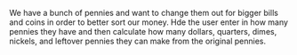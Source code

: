We have a bunch of pennies and want to change them out for bigger bills and coins in order to better sort our money. 
Hde the user enter in how many pennies they have and then calculate how many dollars, quarters, dimes, nickels, and leftover pennies they can make from the original pennies.
